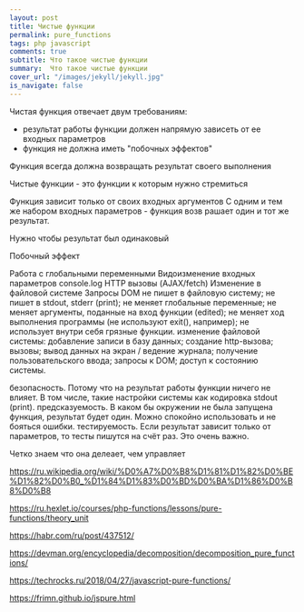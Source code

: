 ```yaml
---
layout: post
title: Чистые функции
permalink: pure_functions
tags: php javascript
comments: true
subtitle: Что такое чистые функции
summary:  Что такое чистые функции
cover_url: "/images/jekyll/jekyll.jpg"
is_navigate: false
---
```


Чистая функция отвечает двум требованиям:

- результат работы функции должен напрямую зависеть от ее входных параметров
- функция не должна иметь "побочных эффектов"

Функция всегда должна возвращать результат своего выполнения



Чистые функции - это функции к которым нужно стремиться

Функция зависит только от своих входных аргументов
С одним и тем же набором входных параметров - функция возв рашает один и тот же результат.

Нужно чтобы результат был одинаковый

Побочный эффект

Работа с глобальными переменными
Видоизменение входных параметров
console.log
HTTP вызовы (AJAX/fetch)
Изменение в файловой системе
Запросы DOM
не пишет в файловую систему;
не пишет в stdout, stderr (print);
не меняет глобальные переменные;
не меняет аргументы, поданные на вход функции (edited);
не меняет ход выполнения программы (не используют exit(), например);
не использует внутри себя грязные функции.
изменение файловой системы:
добавление записи в базу данных;
создание http-вызова;
вызовы;
вывод данных на экран / ведение журнала;
получение пользовательского ввода;
запросы к DOM;
доступ к состоянию системы.


безопасность. Потому что на результат работы функции ничего не влияет. В том числе, такие настройки системы как кодировка stdout (print).
предсказуемость. В каком бы окружении не была запущена функция, результат будет один. Можно спокойно использовать и не бояться ошибки.
тестируемость. Если результат зависит только от параметров, то тесты пишутся на счёт раз. Это очень важно.

Четко знаем что она делеает, чем управляет
 


https://ru.wikipedia.org/wiki/%D0%A7%D0%B8%D1%81%D1%82%D0%BE%D1%82%D0%B0_%D1%84%D1%83%D0%BD%D0%BA%D1%86%D0%B8%D0%B8

https://ru.hexlet.io/courses/php-functions/lessons/pure-functions/theory_unit

https://habr.com/ru/post/437512/

https://devman.org/encyclopedia/decomposition/decomposition_pure_functions/

https://techrocks.ru/2018/04/27/javascript-pure-functions/

https://frimn.github.io/jspure.html